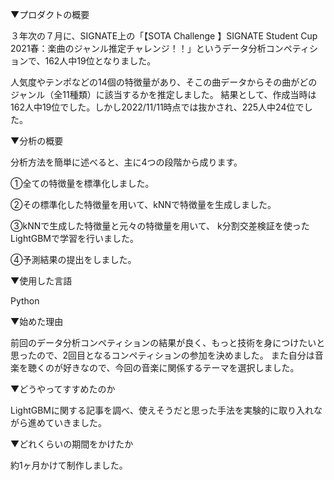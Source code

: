 ▼プロダクトの概要

３年次の７月に、SIGNATE上の「【SOTA Challenge 】SIGNATE Student Cup 2021春：楽曲のジャンル推定チャレンジ！！」というデータ分析コンペティションで、162人中19位となりました。

 人気度やテンポなどの14個の特徴量があり、そこの曲データからその曲がどのジャンル（全11種類）に該当するかを推定しました。
結果として、作成当時は162人中19位でした。しかし2022/11/11時点では抜かされ、225人中24位でした。

▼分析の概要

分析方法を簡単に述べると、主に4つの段階から成ります。

 ①全ての特徴量を標準化しました。
 
 ②その標準化した特徴量を用いて、kNNで特徴量を生成しました。
 
 ③kNNで生成した特徴量と元々の特徴量を用いて、 k分割交差検証を使ったLightGBMで学習を行いました。
 
 ④予測結果の提出をしました。
 

▼使用した言語

Python

▼始めた理由

前回のデータ分析コンペティションの結果が良く、もっと技術を身につけたいと思ったので、2回目となるコンペティションの参加を決めました。 
また自分は音楽を聴くのが好きなので、今回の音楽に関係するテーマを選択しました。

▼どうやってすすめたのか

LightGBMに関する記事を調べ、使えそうだと思った手法を実験的に取り入れながら進めていきました。

▼どれくらいの期間をかけたか

約1ヶ月かけて制作しました。

